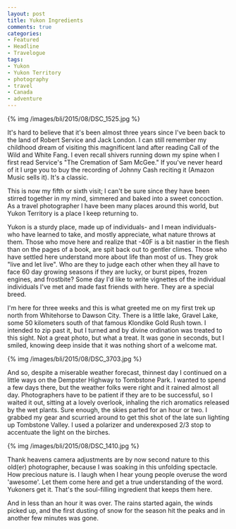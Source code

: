 ```yaml
---
layout: post
title: Yukon Ingredients 
comments: true
categories:
- Featured
- Headline
- Travelogue
tags:
- Yukon
- Yukon Territory
- photography
- travel
- Canada
- adventure
---
```


{% img /images/bli/2015/08/DSC_1525.jpg %}

It's hard to believe that it's been almost three years since I've been back to the land of Robert Service and Jack London. I can still remember my childhood dream of visiting this magnificent land after reading Call of the Wild and White Fang. I even recall shivers running down my spine when I first read Service's "The Cremation of Sam McGee." If you've never heard of it I urge you to buy the recording of Johnny Cash reciting it (Amazon Music sells it). It's a classic.

<!--more-->

This is now my fifth or sixth visit; I can't be sure since they have been stirred together in my mind, simmered and baked into a sweet concoction. As a travel photographer I have been many places around this world, but Yukon Territory is a place I keep returning to. 

Yukon is a sturdy place, made up of individuals- and I mean individuals- who have learned to take, and mostly appreciate,  what nature throws at them. Those who move here and realize that -40F is a bit nastier in the flesh than on the pages of a book, are spit back out to gentler climes. Those who have settled here understand more about life than most of us. They grok "live and let live". Who are they to judge each other when they all have to face 60 day growing seasons if they are lucky, or burst pipes, frozen engines, and frostbite? Some day I'd like to write vignettes of the individual individuals I've met and made fast friends with here. They are a special breed. 

I'm here for three weeks and this is what greeted me on my first trek up north from Whitehorse to Dawson City. There is a little lake, Gravel Lake, some 50 kilometers south of that famous Klondike Gold Rush town. I intended to zip past it, but I turned and by divine ordination was treated to this sight. Not a great photo, but what a treat. It was gone in seconds, but I smiled, knowing deep inside that it was nothing short of a welcome mat. 

{% img /images/bli/2015/08/DSC_3703.jpg %}

And so, despite a miserable weather forecast, thinnest day I continued on a little ways on the Dempster Highway to Tombstone Park. I wanted to spend a few days there, but the weather folks were right and it rained almost all day. Photographers have to be patient if they are to be successful, so I waited it out, sitting at a lovely overlook, inhaling the rich aromatics released by the wet plants. Sure enough, the skies parted for an hour or two. I grabbed my gear and scurried around to get this shot of the late sun lighting up Tombstone Valley. I used a polarizer and underexposed 2/3 stop to accentuate the light on the birches. 

{% img /images/bli/2015/08/DSC_1410.jpg %}

Thank heavens camera adjustments are by now second nature to this old(er) photographer, because I was soaking in this unfolding spectacle. How precious nature is. I laugh when I hear young people overuse the word 'awesome'. Let them come here and get a true understanding of the word. Yukoners get it. That's the soul-filling ingredient that keeps them here.  

And in less than an hour it was over. The rains started again, the winds picked up, and the first dusting of snow for the season hit the peaks and in another few minutes was gone.  

